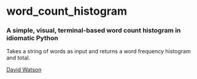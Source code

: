# word_count_histogram

### A simple, visual, terminal-based word count histogram in idiomatic Python

Takes a string of words as input and returns a word frequency histogram and total.

<a href="http://davidwatson.org/">David Watson</a>
